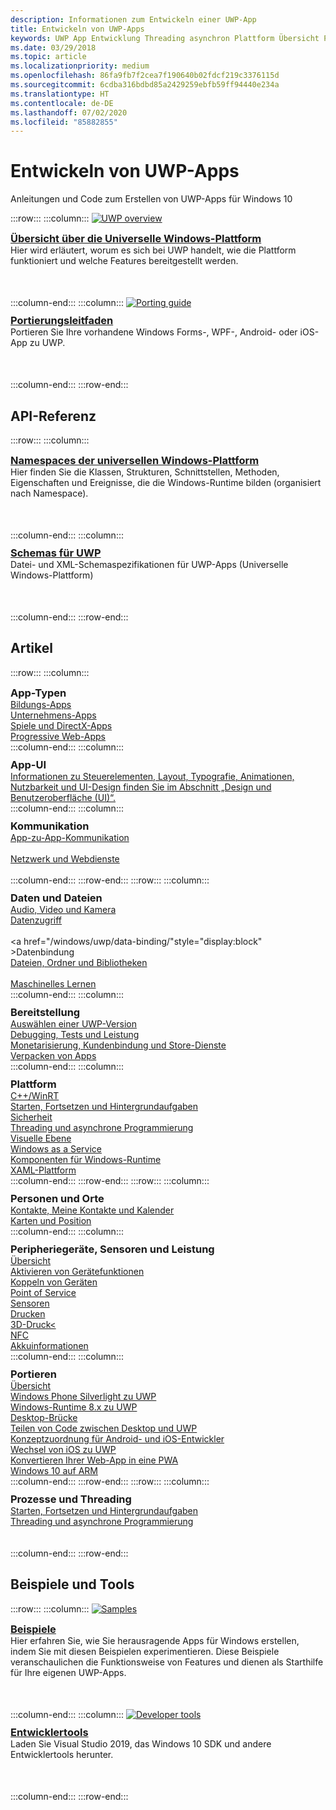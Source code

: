 ```yaml
---
description: Informationen zum Entwickeln einer UWP-App
title: Entwickeln von UWP-Apps
keywords: UWP App Entwicklung Threading asynchron Plattform Übersicht Portal entwickeln Entwickler
ms.date: 03/29/2018
ms.topic: article
ms.localizationpriority: medium
ms.openlocfilehash: 86fa9fb7f2cea7f190640b02fdcf219c3376115d
ms.sourcegitcommit: 6cdba316bdbd85a2429259ebfb59ff94440e234a
ms.translationtype: HT
ms.contentlocale: de-DE
ms.lasthandoff: 07/02/2020
ms.locfileid: "85882855"
---
```

# <a name="develop-uwp-apps"></a>Entwickeln von UWP-Apps

Anleitungen und Code zum Erstellen von UWP-Apps für Windows 10

:::row:::
    :::column:::
        <a href="/windows/uwp/get-started/universal-application-platform-guide">
            <img src="https://docs.microsoft.com//media/hubs/windows/win_developer-uwp.svg" alt="UWP overview" />
        </a><br/>
        <h3 style="margin-top: 10px; margin-bottom: 0px"><a href="/windows/uwp/get-started/universal-application-platform-guide">Übersicht über die Universelle Windows-Plattform</a></h3>
        <p style="margin-top: 0px; margin-bottom: 50px">Hier wird erläutert, worum es sich bei UWP handelt, wie die Plattform funktioniert und welche Features bereitgestellt werden.</p>
    :::column-end:::
    :::column:::
        <a href="/windows/uwp/porting/index">
            <img src="https://docs.microsoft.com/media/illustrations/teams-fast-track.svg" alt="Porting guide" />
        </a><br/>
        <h3 style="margin-top: 10px; margin-bottom: 0px"><a href="/windows/uwp/porting/index">Portierungsleitfaden</a></h3>
        <p style="margin-top: 0px; margin-bottom: 50px">Portieren Sie Ihre vorhandene Windows Forms-, WPF-, Android- oder iOS-App zu UWP.</p>
    :::column-end:::
:::row-end:::

<!-- <ul class="panelContent cardsH" style="margin-left: 1px">
    <li>
        <a href="/windows/uwp/get-started/universal-application-platform-guide" style="display:block">
        <div class="cardSize">
            <div class="cardPadding">
                <div class="card">
                    <div class="cardImageOuter">
                        <div class="cardImage" style="background-color: #f2f2f2">                 
                            <img src="https://docs.microsoft.com//media/hubs/windows/win_developer-uwp.svg" alt="UWP overview"/>
                        </div>
                    </div>
                    <div class="cardText">
                        <h3>Overview of the Universal Windows Platform</h3>
                        <p>An explanation of what UWP is, how it works, and the features it provides.</p>
                    </div>
                </div>
            </div>
        </div>
        </a>
    </li>
    <li>
        <a href="/windows/uwp/porting/index" style="display:block">
        <div class="cardSize">
            <div class="cardPadding">
                <div class="card">
                    <div class="cardImageOuter">
                        <div class="cardImage" style="background-color: #f2f2f2">                
                            <img src="https://docs.microsoft.com/media/illustrations/teams-fast-track.svg" alt="Porting guide" />
                        </div>
                    </div>                
                    <div class="cardText">
                        <h3>Porting guide</h3>
                        <p>Bring your existing Windows Forms, WPF, Android, or iOS app to UWP. </p>
                    </div>
                </div>
            </div>
        </div>
        </a>
    </li>                 
</ul> -->

## <a name="api-reference"></a>API-Referenz

:::row:::
    :::column:::
        <h3 style="margin-top: 10px; margin-bottom: 0px"><a href="/uwp/api">Namespaces der universellen Windows-Plattform</a></h3>
        <p style="margin-top: 0px; margin-bottom: 50px">Hier finden Sie die Klassen, Strukturen, Schnittstellen, Methoden, Eigenschaften und Ereignisse, die die Windows-Runtime bilden (organisiert nach Namespace).</p>
    :::column-end:::
    :::column:::
        <h3 style="margin-top: 10px; margin-bottom: 0px"><a href="/uwp/schemas/">Schemas für UWP</a></h3>
        <p style="margin-top: 0px; margin-bottom: 50px">Datei- und XML-Schemaspezifikationen für UWP-Apps (Universelle Windows-Plattform)</p>
    :::column-end:::
:::row-end:::

<!-- <ul class="panelContent cardsH" style="margin-left: 1px">
    <li>
        <a href="/uwp/api" style="display:block">
        <div class="cardSize">
            <div class="cardPadding">
                <div class="card">
                    <div class="cardText">
                        <h3>Windows UWP namespaces</h3>
                        <p>The classes, structures, interfaces, methods, properties, and events that make up the Windows Runtime, organized by namespace.</p>
                    </div>
                </div>
            </div>
        </div>
        </a>
    </li>
    <li>
        <a href="/uwp/schemas/" style="display:block">
        <div class="cardSize">
            <div class="cardPadding">
                <div class="card">
                    <div class="cardText">
                        <h3>Schemas for UWP</h3>
                        <p>File and XML schema specifications for Universal Windows Platform (UWP) apps. </p>
                    </div>
                </div>
            </div>
        </div>
        </a>
    </li>                 
</ul> -->

## <a name="articles"></a>Artikel

:::row:::
    :::column:::
        <h3 style="margin-top: 10px; margin-bottom: 0px">App-Typen</h3>
        <a href="/windows/uwp/apps-for-education/">Bildungs-Apps</a><br/>
        <a href="/windows/uwp/enterprise/">Unternehmens-Apps</a><br/>
        <a href="/windows/uwp/gaming/">Spiele und DirectX-Apps</a><br/>
        <a href="/microsoft-edge/progressive-web-apps">Progressive Web-Apps</a><br/>
    :::column-end:::
    :::column:::
        <h3 style="margin-top: 10px; margin-bottom: 0px">App-UI</h3>
        <a href="https://developer.microsoft.com/windows/apps/design">Informationen zu Steuerelementen, Layout, Typografie, Animationen, Nutzbarkeit und UI-Design finden Sie im Abschnitt „Design und Benutzeroberfläche (UI)“.</a><br/>
    :::column-end:::
    :::column:::
        <h3 style="margin-top: 10px; margin-bottom: 0px">Kommunikation</h3>
        <a style="display:block" href="/windows/uwp/app-to-app/">App-zu-App-Kommunikation</a><br/>
        <a style="display:block" href="/windows/uwp/networking/">Netzwerk und Webdienste</a><br/>
    :::column-end:::
:::row-end:::
:::row:::
    :::column:::
        <h3 style="margin-top: 10px; margin-bottom: 0px">Daten und Dateien</h3>
        <a href="/windows/uwp/audio-video-camera/">Audio, Video und Kamera</a><br/>
        <a href="/windows/uwp/data-access/" style="display:block" >Datenzugriff</a><br/>
        <a href="/windows/uwp/data-binding/"style="display:block" >Datenbindung</a><br/>
        <a href="/windows/uwp/files/" style="display:block" >Dateien, Ordner und Bibliotheken</a><br/>
        <a href="/windows/uwp/machine-learning/">Maschinelles Lernen</a><br/>
    :::column-end:::
    :::column:::
        <h3 style="margin-top: 10px; margin-bottom: 0px">Bereitstellung</h3>
        <a href="/windows/uwp/updates-and-versions/choose-a-uwp-version">Auswählen einer UWP-Version</a><br/>
        <a href="/windows/uwp/debug-test-perf/">Debugging, Tests und Leistung</a><br/>
        <a href="/windows/uwp/monetize/">Monetarisierung, Kundenbindung und Store-Dienste</a><br/>
        <a href="/windows/uwp/packaging/">Verpacken von Apps</a><br/>
    :::column-end:::
    :::column:::
        <h3 style="margin-top: 10px; margin-bottom: 0px">Plattform</h3>
        <a href="/windows/uwp/cpp-and-winrt-apis/">C++/WinRT</a><br/>
        <a href="/windows/uwp/launch-resume/">Starten, Fortsetzen und Hintergrundaufgaben</a><br/>
        <a href="/windows/uwp/security/">Sicherheit</a><br/>
        <a href="/windows/uwp/threading-async/">Threading und asynchrone Programmierung</a><br/>
        <a href="/windows/uwp/composition/visual-layer">Visuelle Ebene</a><br/>
        <a href="/windows/uwp/updates-and-versions/application-development-for-windows-as-a-service">Windows as a Service</a><br/>
        <a href="/windows/uwp/winrt-components/">Komponenten für Windows-Runtime</a><br/>
        <a href="/windows/uwp/xaml-platform/">XAML-Plattform</a><br/>
    :::column-end:::
:::row-end:::
:::row:::
    :::column:::
        <h3 style="margin-top: 10px; margin-bottom: 0px">Personen und Orte</h3>
        <a href="/windows/uwp/contacts-and-calendar/">Kontakte, Meine Kontakte und Kalender</a><br/>
        <a href="/windows/uwp/maps-and-location/">Karten und Position</a><br/>
    :::column-end:::
    :::column:::
        <h3 style="margin-top: 10px; margin-bottom: 0px">Peripheriegeräte, Sensoren und Leistung</h3>
        <a href="/windows/uwp/contacts-and-calendar/">Übersicht</a><br/>
        <a href="/windows/uwp/devices-sensors/enable-device-capabilities">Aktivieren von Gerätefunktionen</a><br/>
        <a href="/windows/uwp/devices-sensors/pair-devices">Koppeln von Geräten</a><br/>
        <a href="/windows/uwp/devices-sensors/point-of-service">Point of Service</a><br/>
        <a href="/windows/uwp/devices-sensors/sensors">Sensoren</a><br/>
        <a href="/windows/uwp/devices-sensors/printing-and-scanning">Drucken</a><br/>
        <a href="/windows/uwp/devices-sensors/3d-printing">3D-Druck<</a><br/>
        <a href="/windows/uwp/devices-sensors/nfc">NFC</a><br/>
        <a href="/windows/uwp/devices-sensors/get-battery-info">Akkuinformationen</a><br/>
    :::column-end:::
    :::column:::
        <h3 style="margin-top: 10px; margin-bottom: 0px">Portieren</h3>
        <a href="/windows/uwp/porting/">Übersicht</a><br/>
        <a href="/windows/uwp/porting/wpsl-to-uwp-root">Windows Phone Silverlight zu UWP</a><br/>
        <a href="/windows/uwp/porting/w8x-to-uwp-root">Windows-Runtime 8.x zu UWP</a><br/>
        <a href="/windows/uwp/porting/desktop-to-uwp-root">Desktop-Brücke</a><br/>
        <a href="/windows/uwp/porting/desktop-to-uwp-migrate">Teilen von Code zwischen Desktop und UWP</a><br/>
        <a href="/windows/uwp/porting/android-ios-uwp-map">Konzeptzuordnung für Android- und iOS-Entwickler</a><br/>
        <a href="/windows/uwp/porting/ios-to-uwp-root">Wechsel von iOS zu UWP</a><br/>
        <a href="/microsoft-edge/progressive-web-apps">Konvertieren Ihrer Web-App in eine PWA</a><br/>
        <a href="/windows/uwp/porting/apps-on-arm">Windows 10 auf ARM</a><br/>
    :::column-end:::
:::row-end:::
:::row:::
    :::column:::
        <h3 style="margin-top: 10px; margin-bottom: 0px">Prozesse und Threading</h3>
        <a href="/windows/uwp/launch-resume/">Starten, Fortsetzen und Hintergrundaufgaben</a><br/>
        <a href="/windows/uwp/threading-async/">Threading und asynchrone Programmierung</a><br/><br/><br/>
    :::column-end:::
:::row-end:::


 ## <a name="samples-and-tools"></a>Beispiele und Tools

 :::row:::
    :::column:::
        <a href="https://developer.microsoft.com/windows/samples">
            <img src="https://docs.microsoft.com/media/illustrations/sql-database-develop.svg" alt="Samples" />
        </a><br/>
        <h3 style="margin-top: 10px; margin-bottom: 0px"><a href="https://developer.microsoft.com/windows/samples">Beispiele</a></h3>
        <p style="margin-top: 0px; margin-bottom: 50px">Hier erfahren Sie, wie Sie herausragende Apps für Windows erstellen, indem Sie mit diesen Beispielen experimentieren. Diese Beispiele veranschaulichen die Funktionsweise von Features und dienen als Starthilfe für Ihre eigenen UWP-Apps.</p>
    :::column-end:::
    :::column:::
        <a href="https://developer.microsoft.com/windows/downloads">
            <img src="https://docs.microsoft.com/media/illustrations/sql-get-started-download.svg" alt="Developer tools" />
        </a><br/>
        <h3 style="margin-top: 10px; margin-bottom: 0px"><a href="https://developer.microsoft.com/windows/downloads">Entwicklertools</a></h3>
        <p style="margin-top: 0px; margin-bottom: 50px">Laden Sie Visual Studio 2019, das Windows 10 SDK und andere Entwicklertools herunter.</p>
    :::column-end:::
:::row-end:::
